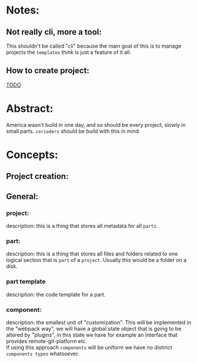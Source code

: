 # Notes:

## Not really cli, more a tool:

This shouldn't be called "cli" because the main goal of this is to manage projects the `templates` think is just a feature of it all.

## How to create project:

[TODO](https://corioders.atlassian.net/browse/CLI-11)

# Abstract:

America wasn't build in one day, and so should be every project, slowly in small parts. `corioders` should be build with this in mind

# Concepts:

## Project creation:

## General:

### project:

description: this is a thing that stores all metadata for all `parts`.

### part:

description: this is a thing that stores all files and folders related to one logical section that is `part` of a `project`. Usually this would be a folder on a disk.

### part template

description: the code template for a part.

### component:

description: the smallest unit of "customization".
This will be implemented in the "webpack way", we will have a global state object that is going to be altered by "plugins", in this state we have for example an interface that provides remote-git-platform etc.  
If using this approach `components` will be uniform we have no distinct `components types` whatsoever.
